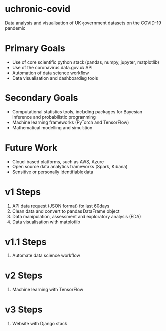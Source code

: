 # uchronic-covid
Data analysis and visualisation of UK government datasets on the COVID-19 pandemic

# Primary Goals
- Use of core scientific python stack (pandas, numpy, jupyter, matplotlib)
- Use of the coronavirus.data.gov.uk API
- Automation of data science workflow
- Data visualisation and dashboarding tools

# Secondary Goals
- Computational statistics tools, including packages for Bayesian inference and probabilistic programming
- Machine learning frameworks (PyTorch and TensorFlow)
- Mathematical modelling and simulation

# Future Work
- Cloud-based platforms, such as AWS, Azure
- Open source data analytics frameworks (Spark, Kibana)
- Sensitive or personally identifiable data

# v1 Steps
1. API data request (JSON format) for last 60days
2. Clean data and convert to pandas DataFrame object
3. Data manipulation, assessment and exploratory analysis (EDA)
4. Data visualisation with matplotlib

# v1.1 Steps
1. Automate data science workflow

# v2 Steps
1. Machine learning with TensorFlow

# v3 Steps 
1. Website with Django stack